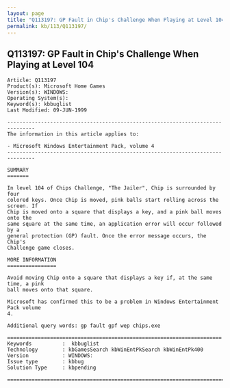 ```yaml
---
layout: page
title: "Q113197: GP Fault in Chip's Challenge When Playing at Level 104"
permalink: kb/113/Q113197/
---
```


## Q113197: GP Fault in Chip's Challenge When Playing at Level 104

	Article: Q113197
	Product(s): Microsoft Home Games
	Version(s): WINDOWS:
	Operating System(s): 
	Keyword(s): kbbuglist
	Last Modified: 09-JUN-1999
	
	-------------------------------------------------------------------------------
	The information in this article applies to:
	
	- Microsoft Windows Entertainment Pack, volume 4 
	-------------------------------------------------------------------------------
	
	SUMMARY
	=======
	
	In level 104 of Chips Challenge, "The Jailer", Chip is surrounded by four
	colored keys. Once Chip is moved, pink balls start rolling across the screen. If
	Chip is moved onto a square that displays a key, and a pink ball moves onto the
	same square at the same time, an application error will occur followed by a
	general protection (GP) fault. Once the error message occurs, the Chip's
	Challenge game closes.
	
	MORE INFORMATION
	================
	
	Avoid moving Chip onto a square that displays a key if, at the same time, a pink
	ball moves onto that square.
	
	Microsoft has confirmed this to be a problem in Windows Entertainment Pack volume
	4.
	
	Additional query words: gp fault gpf wep chips.exe
	
	======================================================================
	Keywords          :  kbbuglist
	Technology        : kbGamesSearch kbWinEntPkSearch kbWinEntPk400
	Version           : WINDOWS:
	Issue type        : kbbug
	Solution Type     : kbpending
	
	=============================================================================
	
